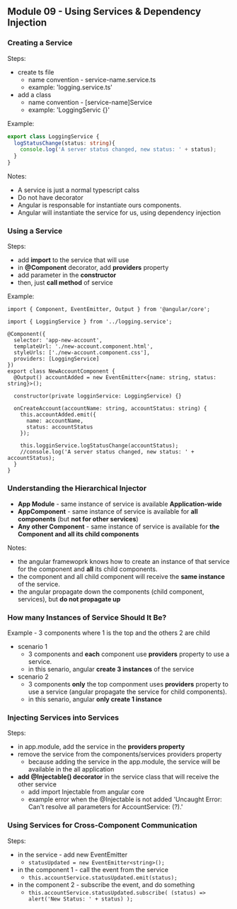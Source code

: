 ## Module 09 - Using Services & Dependency Injection

### Creating a Service
Steps:
- create ts file
	- name convention - service-name.service.ts
	- example: 'logging.service.ts'
- add a class
	- name convention - [service-name]Service
	- example: 'LoggingServic {}'

Example:
```ts
export class LoggingService {
  logStatusChange(status: string){
    console.log('A server status changed, new status: ' + status);
  }
}
```

Notes:
- A service is just a normal typescript calss
- Do not have decorator
- Angular is responsable for instantiate ours components.
- Angular will instantiate the service for us, using dependency injection

### Using a Service
Steps:
- add __import__ to the service that will use
- in __@Component__ decorator, add __providers__ property
- add parameter in the __constructor__
- then, just __call method__ of service

Example:
```TS
import { Component, EventEmitter, Output } from '@angular/core';

import { LoggingService } from '../logging.service';

@Component({
  selector: 'app-new-account',
  templateUrl: './new-account.component.html',
  styleUrls: ['./new-account.component.css'],
  providers: [LoggingService]
})
export class NewAccountComponent {
  @Output() accountAdded = new EventEmitter<{name: string, status: string}>();

  constructor(private logginService: LoggingService) {}

  onCreateAccount(accountName: string, accountStatus: string) {
    this.accountAdded.emit({
      name: accountName,
      status: accountStatus
    });

    this.logginService.logStatusChange(accountStatus);
    //console.log('A server status changed, new status: ' + accountStatus);
  }
}
```

### Understanding the Hierarchical Injector
- __App Module__ - same instance of service is available __Application-wide__
- __AppComponent__ - same instance of service is available for __all components__ (but __not for other services__)
- __Any other Component__ - same instance of service is available for __the Component and all its child components__

Notes:
- the angular framewoprk knows how to create an instance of that service for the component and __all__ its child components.
- the component and all child component will receive the __same instance__ of the service.
- the angular propagate down the components (child component, services), but __do not propagate up__

### How many Instances of Service Should It Be?
Example - 3 components where 1 is the top and the others 2 are child
- scenario 1
	- 3 components and __each__ component use __providers__ property to use a service.	
	- in this senario, angular __create 3 instances__ of the service
- scenario 2 
	- 3 components __only__ the top componment uses __providers__ property to use a service (angular propagate the service for child components).
	- in this senario, angular __only create 1 instance__

### Injecting Services into Services
Steps:
- in app.module, add the service in the __providers property__ 
- remove the service from the components/services providers property
	- because adding the service in the app.module, the service will be available in the all application
- __add @Injectable() decorator__ in the service class that will receive the other service
	- add import Injectable from angular core
	- example error when the @Injectable is not added
		'Uncaught Error: Can't resolve all parameters for AccountService: (?).'
		
### Using Services for Cross-Component Communication
Steps:
- in the service - add new EventEmitter
	- `statusUpdated = new EventEmitter<string>();`
- in the component 1 - call the event from the service
	- `this.accountService.statusUpdated.emit(status);`
- in the component 2 - subscribe the event, and do something
	- `this.accountService.statusUpdated.subscribe( (status) => alert('New Status: ' + status) );`

### 